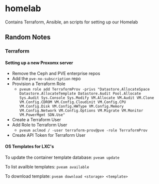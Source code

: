 # homelab
Contains Terraform, Ansible, an scripts for setting up our Homelab

## Random Notes
### Terraform
#### Setting up a new Proxomx server
* Remove the Ceph and PVE enterprise repos
* Add the `pve-no-subscription` repo
* Provision a Terraform Role
  - `pveum role add TerraformProv -privs "Datastore.AllocateSpace Datastore.AllocateTemplate Datastore.Audit Pool.Allocate Sys.Audit Sys.Console Sys.Modify VM.Allocate VM.Audit VM.Clone VM.Config.CDROM VM.Config.Cloudinit VM.Config.CPU VM.Config.Disk VM.Config.HWType VM.Config.Memory VM.Config.Network VM.Config.Options VM.Migrate VM.Monitor VM.PowerMgmt SDN.Use"
`
* Create a Terraform User
* Add Role to Terraform User
  - `pveum aclmod / -user terraform-prov@pve -role TerraformProv`
* Create API Token for Terraform User
#### OS Templates for LXC's

To update the container template database:
`pveam update`

To list availble templates:
`pveam available`

To download template:
`pveam download <storage> <template>`
